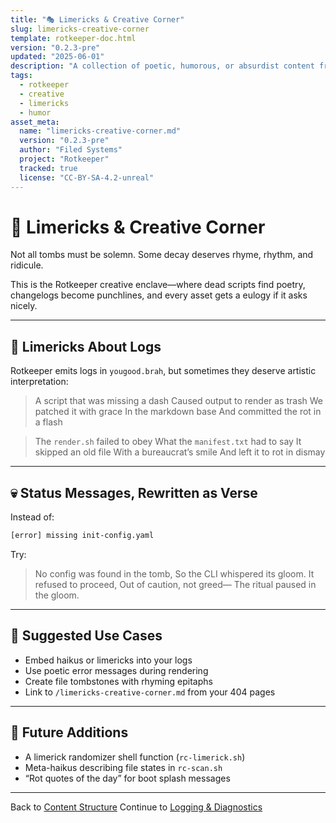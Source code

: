 ```yaml
---
title: "🎭 Limericks & Creative Corner"
slug: limericks-creative-corner
template: rotkeeper-doc.html
version: "0.2.3-pre"
updated: "2025-06-01"
description: "A collection of poetic, humorous, or absurdist content from the Rotkeeper project, including limericks and short verse."
tags:
  - rotkeeper
  - creative
  - limericks
  - humor
asset_meta:
  name: "limericks-creative-corner.md"
  version: "0.2.3-pre"
  author: "Filed Systems"
  project: "Rotkeeper"
  tracked: true
  license: "CC-BY-SA-4.2-unreal"
---
```


# 🗿 Limericks & Creative Corner

Not all tombs must be solemn.
Some decay deserves rhyme, rhythm, and ridicule.

This is the Rotkeeper creative enclave—where dead scripts find poetry, changelogs become punchlines, and every asset gets a eulogy if it asks nicely.

***

## 📜 Limericks About Logs

Rotkeeper emits logs in `yougood.brah`, but sometimes they deserve artistic interpretation:

> A script that was missing a dash
> Caused output to render as trash
> We patched it with grace
> In the markdown base
> And committed the rot in a flash

> The `render.sh` failed to obey
> What the `manifest.txt` had to say
> It skipped an old file
> With a bureaucrat’s smile
> And left it to rot in dismay

***

## 💀 Status Messages, Rewritten as Verse

Instead of:
```bash
[error] missing init-config.yaml
```

Try:
> No config was found in the tomb,
> So the CLI whispered its gloom.
> It refused to proceed,
> Out of caution, not greed—
> The ritual paused in the gloom.

***

## 🧱 Suggested Use Cases

- Embed haikus or limericks into your logs
- Use poetic error messages during rendering
- Create file tombstones with rhyming epitaphs
- Link to `/limericks-creative-corner.md` from your 404 pages

***

## 🔮 Future Additions

- A limerick randomizer shell function (`rc-limerick.sh`)
- Meta-haikus describing file states in `rc-scan.sh`
- “Rot quotes of the day” for boot splash messages

***

Back to [Content Structure](content-structure.md)
Continue to [Logging & Diagnostics](logging-diagnostics.md)

<!--
LIMERICK

A log once delivered in rhyme,
Marked timestamps that slipped out of time.
With echo and flair,
It looped through the air—
And debugged itself into mime.

SORA PROMPT

"a haunted shell script that only speaks in limericks, floating error messages forming rhymed couplets, glitchy poetic syntax on a retro CRT"
-->
